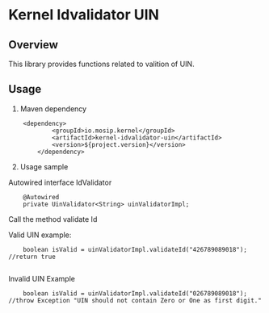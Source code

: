 # Kernel Idvalidator UIN

## Overview
This library provides functions related to valition of UIN.

## Usage

1. Maven dependency
 
```
 	<dependency>
			<groupId>io.mosip.kernel</groupId>
			<artifactId>kernel-idvalidator-uin</artifactId>
			<version>${project.version}</version>
		</dependency>

```

2. Usage sample

Autowired interface IdValidator

```
	@Autowired
	private UinValidator<String> uinValidatorImpl;
```

Call the method validate Id

Valid UIN example:
 
```
	boolean isValid = uinValidatorImpl.validateId("426789089018"); //return true
	
```

Invalid UIN Example

```
	boolean isValid = uinValidatorImpl.validateId("026789089018"); //throw Exception "UIN should not contain Zero or One as first digit."

 
```
